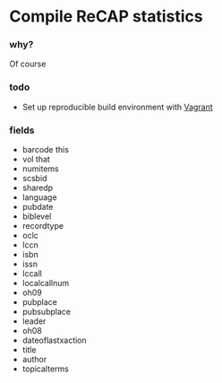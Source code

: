 
# Compile ReCAP statistics

### why?

Of course



### todo
  - Set up reproducible build environment with [Vagrant](https://www.vagrantup.com/)


### fields
  - barcode
    this
  - vol
    that
  - numitems
  - scsbid
  - sharedp
  - language
  - pubdate
  - biblevel
  - recordtype
  - oclc
  - lccn
  - isbn
  - issn
  - lccall
  - localcallnum
  - oh09
  - pubplace
  - pubsubplace
  - leader
  - oh08
  - dateoflastxaction
  - title
  - author
  - topicalterms
